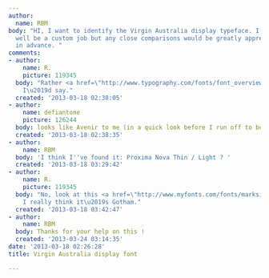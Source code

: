```yaml
---
author:
  name: RBM
body: "HI, I want to identify the Virgin Australia display typeface. I guess it might
  well be a custom job but any close comparisons would be greatly appreciated. \r\n\r\nThanks
  in advance. "
comments:
- author:
    name: R.
    picture: 119345
  body: "Rather <a href=\"http://www.typography.com/fonts/font_overview.php?productLineID=100008&path=head\">Gotham</a>,
    I\u2019d say."
  created: '2013-03-18 02:38:05'
- author:
    name: defiantone
    picture: 126244
  body: looks like Avenir to me (in a quick look before I run off to bed).
  created: '2013-03-18 02:38:35'
- author:
    name: RBM
  body: 'I think I''ve found it: Proxima Nova Thin / Light ? '
  created: '2013-03-18 03:29:42'
- author:
    name: R.
    picture: 119345
  body: "No, look at this <a href=\"http://www.myfonts.com/fonts/marksimonson/proxima-nova/light/glyphs/494822/77\">a</a>.
    I really think it\u2019s Gotham."
  created: '2013-03-18 03:42:47'
- author:
    name: RBM
  body: Thanks for your help on this !
  created: '2013-03-24 03:14:35'
date: '2013-03-18 02:26:28'
title: Virgin Australia display font

---
```

